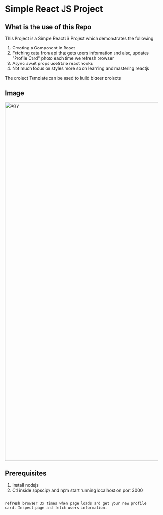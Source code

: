 # Simple React JS Project

## What is the use of this Repo

This Project is a Simple ReactJS Project which demonstrates the following
1. Creating a Component in React
2. Fetching data from api that gets users information and also, updates "Profile Card" photo each time we refresh browser
3. Async await props useState react hooks
4. Not much focus on styles more so on learning and mastering reactjs

The project Template can be used to build bigger projects

## Image 


<img width="1183" alt="ugly" src="https://user-images.githubusercontent.com/100849803/191903003-5681a673-5c98-4062-b4ea-79a82888df3c.png">

## Prerequisites

1. Install nodejs
2. Cd inside appscipy and npm start running localhost on port 3000
```

refresh browser 3x times when page loads and get your new profile card. Inspect page and fetch users information.
